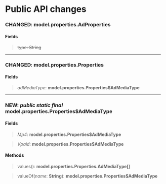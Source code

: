 # Public API changes
### CHANGED:  model.properties.AdProperties
#### Fields


> ~~type: String~~




-----

### CHANGED:  model.properties.Properties
#### Fields


> *adMediaType*: **model.properties.Properties$AdMediaType**




-----

### NEW: *public* *static* *final* model.properties.Properties$AdMediaType
#### Fields


> *Mp4*: **model.properties.Properties$AdMediaType**

> *Vpaid*: **model.properties.Properties$AdMediaType**


#### Methods


> values(): **model.properties.Properties.AdMediaType[]**

> valueOf(*name*: **String**): **model.properties.Properties$AdMediaType**
